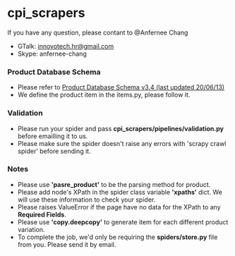 cpi_scrapers
============
   
If you have any question, please contant to @Anfernee Chang
   
  - GTalk: innovotech.hr@gmail.com
  - Skype: anfernee-chang


### Product Database Schema

- Please refer to [Product Database Schema v3.4 (last updated 20/06/13)](https://docs.google.com/file/d/0BwBtbldsfq-3LVh3UTRIVERiVHM/edit?usp=sharing)
- We define the product item in the items.py, please follow it.

### Validation
- Please run your spider and pass **cpi_scrapers/pipelines/validation.py** before emailling it to us.
- Please make sure the spider doesn't raise any errors with 'scrapy crawl spider' before sending it.

### Notes
- Please use **'pasre_product'** to be the parsing method for product.
- Please add node's XPath in the spider class variable **'xpaths'** dict. We will use these information to check your spider.
- Please raises ValueError if the page have no data for the XPath to any **Required Fields**.
- Please use **'copy.deepcopy'** to generate item for each different product variation.
- To complete the job, we'd only be requiring the **spiders/store.py** file from you. Please send it by email.
